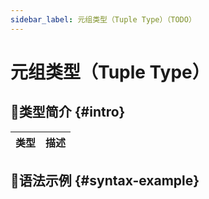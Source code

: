 ```yaml
---
sidebar_label: 元组类型（Tuple Type）（TODO）
---
```


# 元组类型（Tuple Type）

## 🐳类型简介 {#intro}

|         类型          | 描述                     |
| :-------------------: | ------------------------ |

## 🏅语法示例 {#syntax-example}

```collie
```
